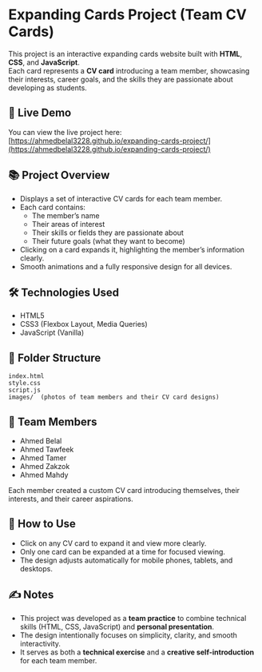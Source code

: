 


# Expanding Cards Project (Team CV Cards)

This project is an interactive expanding cards website built with **HTML**, **CSS**, and **JavaScript**.  
Each card represents a **CV card** introducing a team member, showcasing their interests, career goals, and the skills they are passionate about developing as students.

## 🚀 Live Demo

You can view the live project here:  
[https://ahmedbelal3228.github.io/expanding-cards-project/](https://ahmedbelal3228.github.io/expanding-cards-project/)

## 📚 Project Overview

- Displays a set of interactive CV cards for each team member.
- Each card contains:
  - The member’s name
  - Their areas of interest
  - Their skills or fields they are passionate about
  - Their future goals (what they want to become)
- Clicking on a card expands it, highlighting the member’s information clearly.
- Smooth animations and a fully responsive design for all devices.

## 🛠 Technologies Used

- HTML5
- CSS3 (Flexbox Layout, Media Queries)
- JavaScript (Vanilla)

## 📂 Folder Structure

```
index.html
style.css
script.js
images/  (photos of team members and their CV card designs)
```

## 👥 Team Members

- Ahmed Belal
- Ahmed Tawfeek
- Ahmed Tamer
- Ahmed Zakzok
- Ahmed Mahdy

Each member created a custom CV card introducing themselves, their interests, and their career aspirations.

## 📄 How to Use

- Click on any CV card to expand it and view more clearly.
- Only one card can be expanded at a time for focused viewing.
- The design adjusts automatically for mobile phones, tablets, and desktops.

## ✍️ Notes

- This project was developed as a **team practice** to combine technical skills (HTML, CSS, JavaScript) and **personal presentation**.
- The design intentionally focuses on simplicity, clarity, and smooth interactivity.
- It serves as both a **technical exercise** and a **creative self-introduction** for each team member.


